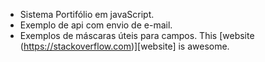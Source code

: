- Sistema Portifólio em javaScript.
- Exemplo de api com envio de e-mail.
- Exemplos de máscaras úteis para campos.
This [website (https://stackoverflow.com)][website] is awesome.
